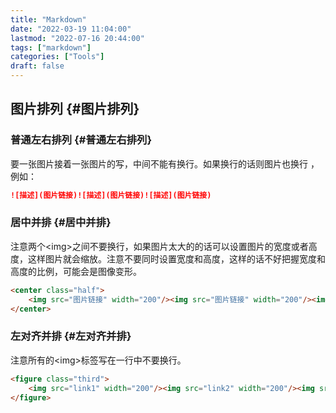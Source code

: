 ```yaml
---
title: "Markdown"
date: "2022-03-19 11:04:00"
lastmod: "2022-07-16 20:44:00"
tags: ["markdown"]
categories: ["Tools"]
draft: false
---
```


## 图片排列 {#图片排列}


### 普通左右排列 {#普通左右排列}

要一张图片接着一张图片的写，中间不能有换行。如果换行的话则图片也换行 ，例如：

```markdown
![描述](图片链接)![描述](图片链接)![描述](图片链接)
```


### 居中并排 {#居中并排}

注意两个&lt;img&gt;之间不要换行，如果图片太大的的话可以设置图片的宽度或者高度，这样图片就会缩放。注意不要同时设置宽度和高度，这样的话不好把握宽度和高度的比例，可能会是图像变形。

```html
<center class="half">
    <img src="图片链接" width="200"/><img src="图片链接" width="200"/><img src="图片链接" width="200"/>
</center>
```


### 左对齐并排 {#左对齐并排}

注意所有的&lt;img&gt;标签写在一行中不要换行。

```markdown
<figure class="third">
    <img src="link1" width="200"/><img src="link2" width="200"/><img src="link3" width="200"/>
</figure>
```